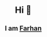 <h1 align="center">Hi 👋 </h1> 

<h2 align="center">

 I am [Farhan](https://www.github.com/farhantanvir9z "My github account link")</h2>

<!---
farhantanvir9z/farhantanvir9z is a ✨ special ✨ repository because its `README.md` (this file) appears on your GitHub profile.
You can click the Preview link to take a look at your changes.
--->
